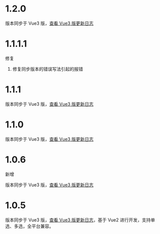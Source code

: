 # 1.2.0

版本同步于 Vue3 版，[查看 Vue3 版更新日志](https://ext.dcloud.net.cn/plugin?id=12384&update_log)

# 1.1.1.1

修复

1. 修复同步版本的错误写法引起的报错

# 1.1.1

版本同步于 Vue3 版，[查看 Vue3 版更新日志](https://ext.dcloud.net.cn/plugin?id=12384&update_log)

# 1.1.0

版本同步于 Vue3 版，[查看 Vue3 版更新日志](https://ext.dcloud.net.cn/plugin?id=12384&update_log)

# 1.0.6

新增

版本同步于 Vue3 版，[查看 Vue3 版更新日志](https://ext.dcloud.net.cn/plugin?id=12384&update_log)

# 1.0.5

版本同步于 Vue3 版，[查看 Vue3 版更新日志](https://ext.dcloud.net.cn/plugin?id=12384)，基于 Vue2 进行开发，支持单选、多选，全平台兼容。
